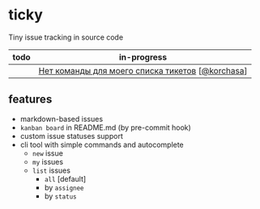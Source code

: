 # ticky
Tiny issue tracking in source code

| todo | in-progress |
| --- | --- |
| | [Нет команды для моего списка тикетов](issues/in-progress/Нет-команды-для-моего-списка-тикетов.md) [[@korchasa](https://github.com/korchasa)]<br/> |

## features

- markdown-based issues
- `kanban board` in README.md (by pre-commit hook)
- custom issue statuses support
- cli tool with simple commands and autocomplete
  - `new` issue
  - `my` issues
  - `list` issues
    - `all` [default]
    - by `assignee`
    - by `status`
